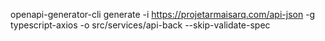 openapi-generator-cli generate -i https://projetarmaisarq.com/api-json -g typescript-axios -o src/services/api-back --skip-validate-spec